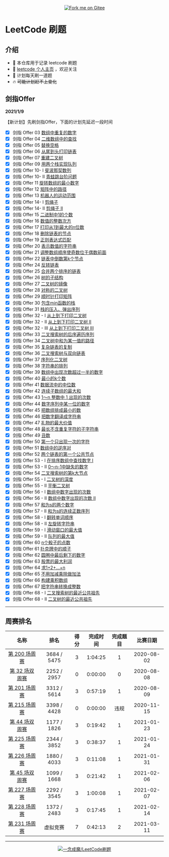 <p align='center'>
<a href='https://gitee.com/eternidad33/leetcode'><img src='https://gitee.com/eternidad33/leetcode/widgets/widget_6.svg' alt='Fork me on Gitee'></img></a></p>

# LeetCode 刷题

## 介绍

- 🌴 本仓库用于记录 leetcode 刷题
- 👋 [leetcode 个人主页](https://leetcode-cn.com/u/eternidad/) ，欢迎关注
- 🚀 计划每天刷一道题
- 🔥 ~~可能计划赶不上变化~~

## 剑指Offer

**2021/1/9**

【新计划】先刷剑指Offer，下面的计划先延迟一段时间

- [x] 剑指 Offer 03 [数组中重复的数字](/剑指Offer/剑指Offer03数组中重复的数字.java)
- [x] 剑指 Offer 04 [二维数组中的查找](/剑指Offer/剑指Offer04二维数组中的查找.java)
- [x] 剑指 Offer 05 [替换空格](/剑指Offer/剑指Offer05替换空格.java)
- [x] 剑指 Offer 06 [从尾到头打印链表](/剑指Offer/剑指Offer06从尾到头打印链表.java)
- [x] 剑指 Offer 07 [重建二叉树](/剑指Offer/剑指Offer07重建二叉树.java)
- [x] 剑指 Offer 09 [用两个栈实现队列](/剑指Offer/剑指Offer09用两个栈实现队列.java)
- [x] 剑指 Offer 10- I [斐波那契数列](/剑指Offer/剑指Offer10-I斐波那契数列.java)
- [x] 剑指 Offer 10- II [青蛙跳台阶问题](/剑指Offer/剑指Offer10-II青蛙跳台阶问题.java)
- [x] 剑指 Offer 11 [旋转数组的最小数字](/剑指Offer/剑指Offer11旋转数组的最小数字.java)
- [x] 剑指 Offer 12 [矩阵中的路径](/剑指Offer/剑指Offer12矩阵中的路径.java)
- [x] 剑指 Offer 13 [机器人的运动范围](/剑指Offer/剑指Offer13机器人的运动范围.java)
- [x] 剑指 Offer 14- I [剪绳子](/剑指Offer/剑指Offer14-I剪绳子.java)
- [x] 剑指 Offer 14- II [剪绳子 II](/剑指Offer/剑指Offer14-II剪绳子II.java)
- [x] 剑指 Offer 15 [二进制中1的个数](/剑指Offer/剑指Offer15二进制中1的个数.java)
- [x] 剑指 Offer 16 [数值的整数次方](剑指Offer/剑指Offer16数值的整数次方.java)
- [x] 剑指 Offer 17 [打印从1到最大的n位数](剑指Offer/剑指Offer17打印从1到最大的n位数.java)
- [x] 剑指 Offer 18 [删除链表的节点](剑指Offer/剑指Offer18删除链表的节点.java)
- [x] 剑指 Offer 19 [正则表达式匹配](剑指Offer/剑指Offer19正则表达式匹配.java)
- [x] 剑指 Offer 20 [表示数值的字符串](剑指Offer/剑指Offer20表示数值的字符串.java)
- [x] 剑指 Offer 21 [调整数组顺序使奇数位于偶数前面](剑指Offer/剑指Offer21调整数组顺序使奇数位于偶数前面.java)
- [x] 剑指 Offer 22 [链表中倒数第k个节点](剑指Offer/剑指Offer22链表中倒数第k个节点.java)
- [x] 剑指 Offer 24 [反转链表](剑指Offer/剑指Offer24反转链表.java)
- [x] 剑指 Offer 25 [合并两个排序的链表](剑指Offer/剑指Offer25合并两个排序的链表.java)
- [x] 剑指 Offer 26 [树的子结构](剑指Offer/剑指Offer26树的子结构.java)
- [x] 剑指 Offer 27 [二叉树的镜像](剑指Offer/剑指Offer27二叉树的镜像.java)
- [x] 剑指 Offer 28 [对称的二叉树](剑指Offer/剑指Offer28对称的二叉树.java)
- [x] 剑指 Offer 29 [顺时针打印矩阵](剑指Offer/剑指Offer29顺时针打印矩阵.java)
- [x] 剑指 Offer 30 [包含min函数的栈](剑指Offer/剑指Offer30包含min函数的栈.java)
- [x] 剑指 Offer 31 [栈的压入、弹出序列](剑指Offer/剑指Offer31栈的压入、弹出序列.java)
- [x] 剑指 Offer 32 - I [从上到下打印二叉树](剑指Offer/剑指Offer32-I从上到下打印二叉树.java)
- [x] 剑指 Offer 32 - II [从上到下打印二叉树 II](剑指Offer/剑指Offer32-II从上到下打印二叉树II.java)
- [x] 剑指 Offer 32 - III [从上到下打印二叉树 III](剑指Offer/剑指Offer32-III从上到下打印二叉树III.java)
- [x] 剑指 Offer 33 [二叉搜索树的后序遍历序列](剑指Offer/剑指Offer33二叉搜索树的后序遍历序列.java)
- [x] 剑指 Offer 34 [二叉树中和为某一值的路径](剑指Offer/剑指Offer34二叉树中和为某一值的路径.java)
- [x] 剑指 Offer 35 [复杂链表的复制](剑指Offer/剑指Offer35复杂链表的复制.java)
- [x] 剑指 Offer 36 [二叉搜索树与双向链表](剑指Offer/剑指Offer36二叉搜索树与双向链表.java)
- [x] 剑指 Offer 37 [序列化二叉树](剑指Offer/剑指Offer37序列化二叉树.java)
- [x] 剑指 Offer 38 [字符串的排列](剑指Offer/剑指Offer38字符串的排列.java)
- [x] 剑指 Offer 39 [数组中出现次数超过一半的数字](剑指Offer/剑指Offer39数组中出现次数超过一半的数字.java)
- [x] 剑指 Offer 40 [最小的k个数](剑指Offer/剑指Offer40最小的k个数.java)
- [x] 剑指 Offer 41 [数据流中的中位数](剑指Offer/剑指Offer41数据流中的中位数.java)
- [x] 剑指 Offer 42 [连续子数组的最大和](剑指Offer/剑指Offer42连续子数组的最大和.java)
- [x] 剑指 Offer 43 [1～n 整数中 1 出现的次数](剑指Offer/剑指Offer431～n整数中1出现的次数.java)
- [x] 剑指 Offer 44 [数字序列中某一位的数字](剑指Offer/剑指Offer44数字序列中某一位的数字.java)
- [x] 剑指 Offer 45 [把数组排成最小的数](剑指Offer/剑指Offer45把数组排成最小的数.java)
- [x] 剑指 Offer 46 [把数字翻译成字符串](剑指Offer/剑指Offer46把数字翻译成字符串.java)
- [x] 剑指 Offer 47 [礼物的最大价值](剑指Offer/剑指Offer47礼物的最大价值.java)
- [x] 剑指 Offer 48 [最长不含重复字符的子字符串](剑指Offer/剑指Offer48最长不含重复字符的子字符串.java)
- [x] 剑指 Offer 49 [丑数](剑指Offer/剑指Offer49丑数.java)
- [x] 剑指 Offer 50 [第一个只出现一次的字符](剑指Offer/剑指Offer50第一个只出现一次的字符.java)
- [x] 剑指 Offer 51 [数组中的逆序对](剑指Offer/剑指Offer51数组中的逆序对.java)
- [x] 剑指 Offer 52 [两个链表的第一个公共节点](剑指Offer/剑指Offer52两个链表的第一个公共节点.java)
- [x] 剑指 Offer 53 - I [在排序数组中查找数字 I](剑指Offer/剑指Offer53-I在排序数组中查找数字I.java)
- [x] 剑指 Offer 53 - II [0～n-1中缺失的数字](剑指Offer/剑指Offer53-II0～n-1中缺失的数字.java)
- [x] 剑指 Offer 54 [二叉搜索树的第k大节点](剑指Offer/剑指Offer54二叉搜索树的第k大节点.java)
- [x] 剑指 Offer 55 - I [二叉树的深度](剑指Offer/剑指Offer55-I二叉树的深度.java)
- [x] 剑指 Offer 55 - II [平衡二叉树](剑指Offer/剑指Offer55-II平衡二叉树.java)
- [x] 剑指 Offer 56 - I [数组中数字出现的次数](剑指Offer/剑指Offer56-I数组中数字出现的次数.java)
- [x] 剑指 Offer 56 - II [数组中数字出现的次数 II](剑指Offer/剑指Offer56-II数组中数字出现的次数II.java)
- [x] 剑指 Offer 57 [和为s的两个数字](剑指Offer/剑指Offer57和为s的两个数字.java)
- [x] 剑指 Offer 57 - II [和为s的连续正数序列](剑指Offer/剑指Offer57-II和为s的连续正数序列.java)
- [x] 剑指 Offer 58 - I [翻转单词顺序](剑指Offer/剑指Offer58-I翻转单词顺序.java)
- [x] 剑指 Offer 58 - II [左旋转字符串](剑指Offer/剑指Offer58-II左旋转字符串.java)
- [x] 剑指 Offer 59 - I [滑动窗口的最大值](剑指Offer/剑指Offer59-I滑动窗口的最大值.java)
- [x] 剑指 Offer 59 - II [队列的最大值](剑指Offer/剑指Offer59-II队列的最大值.java)
- [x] 剑指 Offer 60 [n个骰子的点数](剑指Offer/剑指Offer60n个骰子的点数.java)
- [x] 剑指 Offer 61 [扑克牌中的顺子](剑指Offer/剑指Offer61扑克牌中的顺子.java)
- [x] 剑指 Offer 62 [圆圈中最后剩下的数字](剑指Offer/剑指Offer62圆圈中最后剩下的数字.java)
- [x] 剑指 Offer 63 [股票的最大利润](剑指Offer/剑指Offer63股票的最大利润.java)
- [x] 剑指 Offer 64 [求1+2+…+n](剑指Offer/剑指Offer64求1+2+…+n.java)
- [x] 剑指 Offer 65 [不用加减乘除做加法](剑指Offer/剑指Offer65不用加减乘除做加法.java)
- [x] 剑指 Offer 66 [构建乘积数组](剑指Offer/剑指Offer66构建乘积数组.java)
- [x] 剑指 Offer 67 [把字符串转换成整数](剑指Offer/剑指Offer67把字符串转换成整数.java)
- [x] 剑指 Offer 68 - I [二叉搜索树的最近公共祖先](剑指Offer/剑指Offer68-I二叉搜索树的最近公共祖先.java)
- [x] 剑指 Offer 68 - II [二叉树的最近公共祖先](剑指Offer/剑指Offer68-II二叉树的最近公共祖先.java)

---

## 周赛排名

|                             名称                             |    排名     | 得分 | 完成时间 | 完成题目 |  比赛日期  |
| :----------------------------------------------------------: | :---------: | :--: | :------: | :------: | :--------: |
| [第 200 场周赛](https://leetcode-cn.com/contest/weekly-contest-200/) | 3684 / 5475 |  3   | 1:04:25  |    1     | 2020-08-02 |
| [第 32 场双周赛](https://leetcode-cn.com/contest/biweekly-contest-32/) | 2252 / 2957 |  0   | 0:00:00  |    0     | 2020-08-08 |
| [第 201 场周赛](https://leetcode-cn.com/contest/weekly-contest-201/) | 3312 / 5614 |  3   | 0:57:19  |    1     | 2020-08-09 |
| [第 215 场周赛](https://leetcode-cn.com/contest/weekly-contest-215/) | 3398 / 4428 |  0   | 0:00:00  |   违规   | 2020-11-15 |
| [第 44 场双周赛](https://leetcode-cn.com/contest/biweekly-contest-44/) | 1177 / 1826 |  3   | 0:19:42  |    1     | 2021-01-23 |
| [第 225 场周赛](https://leetcode-cn.com/contest/weekly-contest-225/) | 2344 / 3852 |  3   | 0:38:37  |    1     | 2021-01-24 |
| [第 226 场周赛](https://leetcode-cn.com/contest/weekly-contest-226/) | 1880 / 4033 |  3   | 0:11:08  |    1     | 2021-01-31 |
| [第 45 场双周赛](https://leetcode-cn.com/contest/biweekly-contest-45) | 1099 / 1668 |  3   | 0:21:42  |    1     | 2021-02-06 |
| [第 227 场周赛](https://leetcode-cn.com/contest/weekly-contest-227/) | 2292 / 3545 |  3   | 1:00:08  |    1     | 2021-02-07 |
| [第 228 场周赛](https://leetcode-cn.com/contest/weekly-contest-228/) | 1372 / 2483 |  3   | 0:17:45  |    1     | 2021-02-14 |
| [第 231 场周赛](https://leetcode-cn.com/contest/weekly-contest-231) |  虚拟竞赛   |  7   | 0:42:13  |    2     | 2021-03-11 |




---

<p align='center'>
<a href='https://gitee.com/eternidad33/leetcode'><img src='https://gitee.com/eternidad33/leetcode/widgets/widget_card.svg?colors=393222,ebdfc1,fffae5,d8ca9f,393222,a28b40' alt='一念成魔/LeetCode刷题'></img></a></p>
